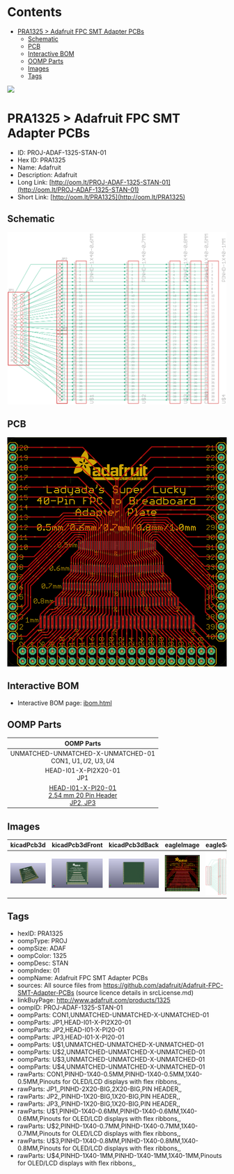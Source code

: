 



Contents
========

* [PRA1325 > Adafruit FPC SMT Adapter PCBs](#pra1325--adafruit-fpc-smt-adapter-pcbs)
	* [Schematic](#schematic)
	* [PCB](#pcb)
	* [Interactive BOM](#interactive-bom)
	* [OOMP Parts](#oomp-parts)
	* [Images](#images)
	* [Tags](#tags)
  
![][im]
# PRA1325 > Adafruit FPC SMT Adapter PCBs

- ID: PROJ-ADAF-1325-STAN-01
- Hex ID: PRA1325
- Name: Adafruit
- Description: Adafruit
- Long Link: [http://oom.lt/PROJ-ADAF-1325-STAN-01](http://oom.lt/PROJ-ADAF-1325-STAN-01)
- Short Link: [http://oom.lt/PRA1325](http://oom.lt/PRA1325)

## Schematic
  
[![schem](eagleSchemImage.png)](eagleSchemImage.png)
## PCB
  
[![pcb](eagleImage.png)](eagleImage.png)
## Interactive BOM

- Interactive BOM page: [ibom.html](https://htmlpreview.github.io/?https://github.com/oomlout/oomlout_OOMP_projects/blob/main/PROJ-ADAF-1325-STAN-01/kicad/bom/ibom.html)

## OOMP Parts
  

|OOMP Parts|
| :---: |
|UNMATCHED-UNMATCHED-X-UNMATCHED-01<BR>CON1, U$1, U$2, U$3, U$4|
|HEAD-I01-X-PI2X20-01<BR>JP1|
|[HEAD-I01-X-PI20-01<br> 2.54 mm 20 Pin Header<br> JP2, JP3](https://github.com/oomlout/oomlout_OOMP_parts/tree/main/HEAD-I01-X-PI20-01/)|

## Images
  
  

|kicadPcb3d|kicadPcb3dFront|kicadPcb3dBack|eagleImage|eagleSchemImage|
| :---: | :---: | :---: | :---: | :---: |
|[![kicadPcb3d](kicadPcb3d_140.png)](kicadPcb3d.png)|[![kicadPcb3dFront](kicadPcb3dFront_140.png)](kicadPcb3dFront.png)|[![kicadPcb3dBack](kicadPcb3dBack_140.png)](kicadPcb3dBack.png)|[![eagleImage](eagleImage_140.png)](eagleImage.png)|[![eagleSchemImage](eagleSchemImage_140.png)](eagleSchemImage.png)|

## Tags

- hexID: PRA1325
- oompType: PROJ
- oompSize: ADAF
- oompColor: 1325
- oompDesc: STAN
- oompIndex: 01
- oompName: Adafruit FPC SMT Adapter PCBs
- sources: All source files from https://github.com/adafruit/Adafruit-FPC-SMT-Adapter-PCBs (source licence details in srcLicense.md)
- linkBuyPage: http://www.adafruit.com/products/1325
- oompID: PROJ-ADAF-1325-STAN-01
- oompParts: CON1,UNMATCHED-UNMATCHED-X-UNMATCHED-01
- oompParts: JP1,HEAD-I01-X-PI2X20-01
- oompParts: JP2,HEAD-I01-X-PI20-01
- oompParts: JP3,HEAD-I01-X-PI20-01
- oompParts: U$1,UNMATCHED-UNMATCHED-X-UNMATCHED-01
- oompParts: U$2,UNMATCHED-UNMATCHED-X-UNMATCHED-01
- oompParts: U$3,UNMATCHED-UNMATCHED-X-UNMATCHED-01
- oompParts: U$4,UNMATCHED-UNMATCHED-X-UNMATCHED-01
- rawParts: CON1,PINHD-1X40-0.5MM,PINHD-1X40-0.5MM,1X40-0.5MM,Pinouts for OLED/LCD displays with flex ribbons,,
- rawParts: JP1,,PINHD-2X20-BIG,2X20-BIG,PIN HEADER,,
- rawParts: JP2,,PINHD-1X20-BIG,1X20-BIG,PIN HEADER,,
- rawParts: JP3,,PINHD-1X20-BIG,1X20-BIG,PIN HEADER,,
- rawParts: U$1,PINHD-1X40-0.6MM,PINHD-1X40-0.6MM,1X40-0.6MM,Pinouts for OLED/LCD displays with flex ribbons,,
- rawParts: U$2,PINHD-1X40-0.7MM,PINHD-1X40-0.7MM,1X40-0.7MM,Pinouts for OLED/LCD displays with flex ribbons,,
- rawParts: U$3,PINHD-1X40-0.8MM,PINHD-1X40-0.8MM,1X40-0.8MM,Pinouts for OLED/LCD displays with flex ribbons,,
- rawParts: U$4,PINHD-1X40-1MM,PINHD-1X40-1MM,1X40-1MM,Pinouts for OLED/LCD displays with flex ribbons,,



[im]: kicadPcb3d_450.png
